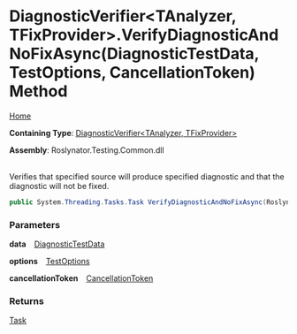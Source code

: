 # DiagnosticVerifier\<TAnalyzer, TFixProvider>\.VerifyDiagnosticAndNoFixAsync\(DiagnosticTestData, TestOptions, CancellationToken\) Method

[Home](../../../../README.md)

**Containing Type**: [DiagnosticVerifier\<TAnalyzer, TFixProvider>](../README.md)

**Assembly**: Roslynator\.Testing\.Common\.dll

\
Verifies that specified source will produce specified diagnostic and that the diagnostic will not be fixed\.

```csharp
public System.Threading.Tasks.Task VerifyDiagnosticAndNoFixAsync(Roslynator.Testing.DiagnosticTestData data, Roslynator.Testing.TestOptions options = null, System.Threading.CancellationToken cancellationToken = default)
```

### Parameters

**data** &ensp; [DiagnosticTestData](../../DiagnosticTestData/README.md)

**options** &ensp; [TestOptions](../../TestOptions/README.md)

**cancellationToken** &ensp; [CancellationToken](https://docs.microsoft.com/en-us/dotnet/api/system.threading.cancellationtoken)

### Returns

[Task](https://docs.microsoft.com/en-us/dotnet/api/system.threading.tasks.task)

